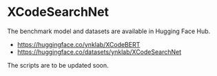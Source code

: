 # XCodeSearchNet


The benchmark model and datasets are available in Hugging Face Hub.
- https://huggingface.co/ynklab/XCodeBERT
- https://huggingface.co/datasets/ynklab/XCodeSearchNet

The scripts are to be updated soon.

